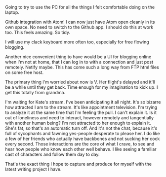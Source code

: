 Going to try to use the PC for all the things I felt comfortable doing on the laptop.

Github integration with Atom! I can now just have Atom open cleanly in its own space. No need to switch to the Github app. I should do this at work too. This feels amazing. So tidy.

I will use my clack keyboard more often too, especially for free flowing blogging.

Another nice convenient thing to have would be a UI for blogging online when I'm not at home, that I can log in to with a connection and just post remotely. Netify maybe. This has come such a long way from FTP html files on some free host.

The primary thing I'm worried about now is V. Her flight's delayed and it'll be a while until they get back. Time enough for my imagination to kick up. I get this totally from grandma.

I'm waiting for Kate's stream. I've been anticipating it all night. It's so bizarre how attracted I am to the stream. It's like appointment television. I'm trying to analyze it at the same time that I'm feeling the pull. I can't explain it. Is it out of loneliness and need to interact, however remotely and tangentially with another human being? I'm not attracted to her enough to explain it. She's fat, so that's an automatic turn off. And it's not the chat, because it's full of sycophants and fawning yes-people desperate to please her. I do like a few of her friends who actually have backbones and not sucking her cock every second. Those interactions are the core of what I crave, to see and hear how people who know each other well behave. I like seeing a familiar cast of characters and follow them day to day.

That's the exact thing I hope to capture and produce for myself with the latest writing project I have.
